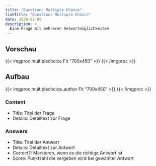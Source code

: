 ```yaml
---
title: "Question: Multiple Choice"
linkTitle: "Question: Multiple Choice"
date: 2020-01-05
description: >
  Eine Frage mit mehreren Antwortmöglichkeiten
---
```


## Vorschau


{{< imgproc multiplechoice Fit "700x450" >}}
{{< /imgproc >}}


## Aufbau

{{< imgproc multiplechoice_author Fit "700x450" >}}
{{< /imgproc >}}


### Content

- Title: Titel der Frage
- Details: Detailtext zur Frage

### Answers

- Title: Titel der Antwort
- Details: Detailtext zur Antwort
- Correct?: Markieren, wenn es die richtige Antwort ist
- Score: Punktzahl die vergeben wird bei gewählter Antwort 
